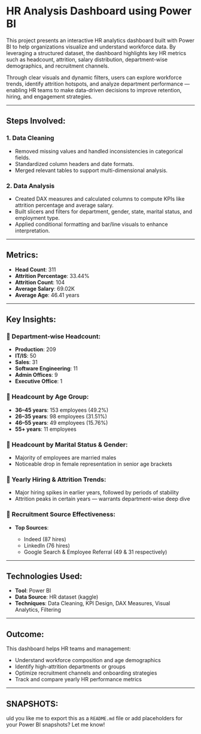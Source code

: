 # HR Analysis Dashboard using Power BI

This project presents an interactive HR analytics dashboard built with Power BI to help organizations visualize and understand workforce data. By leveraging a structured dataset, the dashboard highlights key HR metrics such as headcount, attrition, salary distribution, department-wise demographics, and recruitment channels.

Through clear visuals and dynamic filters, users can explore workforce trends, identify attrition hotspots, and analyze department performance — enabling HR teams to make data-driven decisions to improve retention, hiring, and engagement strategies.

---

## Steps Involved:

### 1. Data Cleaning

* Removed missing values and handled inconsistencies in categorical fields.
* Standardized column headers and date formats.
* Merged relevant tables to support multi-dimensional analysis.

### 2. Data Analysis

* Created DAX measures and calculated columns to compute KPIs like attrition percentage and average salary.
* Built slicers and filters for department, gender, state, marital status, and employment type.
* Applied conditional formatting and bar/line visuals to enhance interpretation.

---

## Metrics:

* **Head Count**: 311
* **Attrition Percentage**: 33.44%
* **Attrition Count**: 104
* **Average Salary**: 69.02K
* **Average Age**: 46.41 years

---

## Key Insights:

### 🔹 Department-wise Headcount:

* **Production**: 209
* **IT/IS**: 50
* **Sales**: 31
* **Software Engineering**: 11
* **Admin Offices**: 9
* **Executive Office**: 1

### 🔹 Headcount by Age Group:

* **36–45 years**: 153 employees (49.2%)
* **26–35 years**: 98 employees (31.51%)
* **46–55 years**: 49 employees (15.76%)
* **55+ years**: 11 employees

### 🔹 Headcount by Marital Status & Gender:

* Majority of employees are married males
* Noticeable drop in female representation in senior age brackets

### 🔹 Yearly Hiring & Attrition Trends:

* Major hiring spikes in earlier years, followed by periods of stability
* Attrition peaks in certain years — warrants department-wise deep dive

### 🔹 Recruitment Source Effectiveness:

* **Top Sources**:

  * Indeed (87 hires)
  * LinkedIn (76 hires)
  * Google Search & Employee Referral (49 & 31 respectively)

---

## Technologies Used:

* **Tool**: Power BI
* **Data Source**: HR dataset (kaggle)
* **Techniques**: Data Cleaning, KPI Design, DAX Measures, Visual Analytics, Filtering

---

## Outcome:

This dashboard helps HR teams and management:

* Understand workforce composition and age demographics
* Identify high-attrition departments or groups
* Optimize recruitment channels and onboarding strategies
* Track and compare yearly HR performance metrics

---

## SNAPSHOTS:

uld you like me to export this as a `README.md` file or add placeholders for your Power BI snapshots? Let me know!
